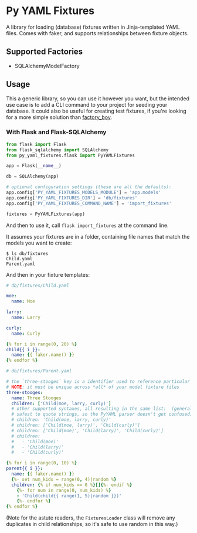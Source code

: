 # Py YAML Fixtures

A library for loading (database) fixtures written in Jinja-templated YAML files. Comes with faker, and supports relationships between fixture objects.

## Supported Factories

* SQLAlchemyModelFactory

## Usage

This a generic library, so you can use it however you want, but the intended use case is to add a CLI command to your project for seeding your database. It could also be useful for creating test fixtures, if you're looking for a more simple solution than [factory_boy](https://factoryboy.readthedocs.io/en/latest/). 

### With Flask and Flask-SQLAlchemy

```python
from flask import Flask
from flask_sqlalchemy import SQLAlchemy
from py_yaml_fixtures.flask import PyYAMLFixtures

app = Flask(__name__)

db = SQLAlchemy(app)

# optional configuration settings (these are all the defaults):
app.config['PY_YAML_FIXTURES_MODELS_MODULE'] = 'app.models'
app.config['PY_YAML_FIXTURES_DIR'] = 'db/fixtures'
app.config['PY_YAML_FIXTURES_COMMAND_NAME'] = 'import_fixtures'

fixtures = PyYAMLFixtures(app)
```

And then to use it, call `flask import_fixtures` at the command line.

It assumes your fixtures are in a folder, containing file names that match the models you want to create:

```
$ ls db/fixtures
Child.yaml
Parent.yaml
```

And then in your fixture templates:

```yaml
# db/fixtures/Child.yaml

moe:
  name: Moe

larry:
  name: Larry

curly:
  name: Curly

{% for i in range(0, 20) %}
child{{ i }}:
  name: {{ faker.name() }}
{% endfor %}
```

```yaml
# db/fixtures/Parent.yaml

# the `three-stooges` key is a identifier used to reference particular models
# NOTE: it must be unique across *all* of your model fixture files
three-stooges:
  name: Three Stooges
  children: ['Child(moe, larry, curly)']
  # other supported syntaxes, all resulting in the same list:  (generally, it's 
  # safest to quote strings, so the PyYAML parser doesn't get confused)
  # children: 'Child(moe, larry, curly)'
  # children: ['Child(moe, larry)', 'Child(curly)']
  # children: ['Child(moe)', 'Child(larry)', 'Child(curly)']
  # children:
  #   - 'Child(moe)'
  #   - 'Child(larry)'
  #   - 'Child(curly)'

{% for i in range(0, 10) %}
parent{{ i }}:
  name: {{ faker.name() }}
  {%- set num_kids = range(0, 4)|random %}
  children: {% if num_kids == 0 %}[]{%- endif %}
    {%- for num in range(0, num_kids) %}
    - 'Child(child{{ range(1, 5)|random }})'
    {%- endfor %}
{% endfor %}
```

(Note for the astute readers, the `FixturesLoader` class will remove any duplicates in child relationships, so it's safe to use random in this way.)
